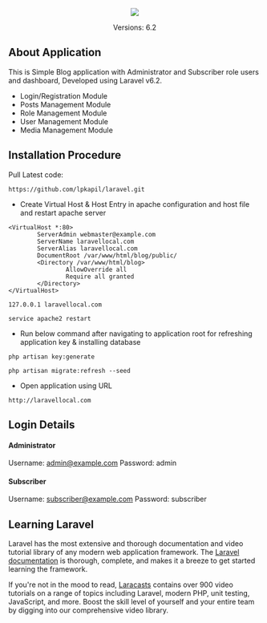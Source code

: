 <p align="center"><img src="https://laravel.com/assets/img/components/logo-laravel.svg"></p>

<p align="center">
Versions: 6.2
</p>

## About Application

This is Simple Blog application with Administrator and Subscriber role users and dashboard, Developed using Laravel v6.2. 

- Login/Registration Module
- Posts Management Module
- Role Management Module
- User Management Module
- Media Management Module

## Installation Procedure

Pull Latest code: 

`https://github.com/lpkapil/laravel.git`

- Create Virtual Host & Host Entry in apache configuration and host file and restart apache server

```
<VirtualHost *:80>
        ServerAdmin webmaster@example.com
        ServerName laravellocal.com
        ServerAlias laravellocal.com
        DocumentRoot /var/www/html/blog/public/
        <Directory /var/www/html/blog>
                AllowOverride all
                Require all granted
        </Directory>
</VirtualHost>
```

`127.0.0.1 laravellocal.com`

`service apache2 restart`

- Run below command after navigating to application root for refreshing application key & installing database

`php artisan key:generate`

`php artisan migrate:refresh --seed`

- Open application using URL

`http://laravellocal.com`

## Login Details

#### Administrator #### 

Username: admin@example.com
Password: admin

#### Subscriber ####

Username: subscriber@example.com
Password: subscriber

## Learning Laravel

Laravel has the most extensive and thorough documentation and video tutorial library of any modern web application framework. The [Laravel documentation](https://laravel.com/docs) is thorough, complete, and makes it a breeze to get started learning the framework.

If you're not in the mood to read, [Laracasts](https://laracasts.com) contains over 900 video tutorials on a range of topics including Laravel, modern PHP, unit testing, JavaScript, and more. Boost the skill level of yourself and your entire team by digging into our comprehensive video library.

